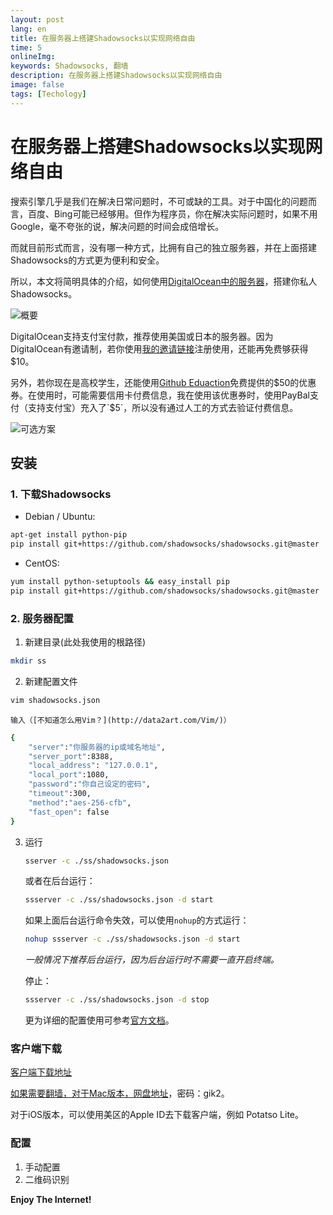 ```yaml
---
layout: post
lang: en
title: 在服务器上搭建Shadowsocks以实现网络自由
time: 5
onlineImg: 
keywords: Shadowsocks, 翻墙
description: 在服务器上搭建Shadowsocks以实现网络自由
image: false
tags: [Techology]
---
```


# 在服务器上搭建Shadowsocks以实现网络自由

搜索引擎几乎是我们在解决日常问题时，不可或缺的工具。对于中国化的问题而言，百度、Bing可能已经够用。但作为程序员，你在解决实际问题时，如果不用Google，毫不夸张的说，解决问题的时间会成倍增长。

<!-- more -->

而就目前形式而言，没有哪一种方式，比拥有自己的独立服务器，并在上面搭建Shadowsocks的方式更为便利和安全。

所以，本文将简明具体的介绍，如何使用[DigitalOcean中的服务器](https://cloud.digitalocean.com/login?i=eeb47d)，搭建你私人Shadowsocks。

![概要](http://7xle3b.com1.z0.glb.clouddn.com/7-31-DigitalOcean_-_N-7.png)

DigitalOcean支持支付宝付款，推荐使用美国或日本的服务器。因为DigitalOcean有邀请制，若你使用[我的邀请链接](https://m.do.co/c/fa78810fab23)注册使用，还能再免费够获得$10。

另外，若你现在是高校学生，还能使用[Github Eduaction](https://education.github.com/)免费提供的$50的优惠券。在使用时，可能需要信用卡付费信息，我在使用该优惠券时，使用PayBal支付（支持支付宝）充入了`$5`，所以没有通过人工的方式去验证付费信息。

![可选方案](http://7xle3b.com1.z0.glb.clouddn.com/digitalocean-5.png)

## 安装
### 1. 下载Shadowsocks

- Debian / Ubuntu:
		
```bash
apt-get install python-pip
pip install git+https://github.com/shadowsocks/shadowsocks.git@master
```

- CentOS:

```bash
yum install python-setuptools && easy_install pip
pip install git+https://github.com/shadowsocks/shadowsocks.git@master
```
### 2. 服务器配置

1. 新建目录(此处我使用的根路径)
```bash
mkdir ss
```
2. 新建配置文件
```bash
vim shadowsocks.json
```
	输入（[不知道怎么用Vim？](http://data2art.com/Vim/)）    
```bash
{
	"server":"你服务器的ip或域名地址",
	"server_port":8388,
	"local_address": "127.0.0.1",
	"local_port":1080,
	"password":"你自己设定的密码",
	"timeout":300,
	"method":"aes-256-cfb",
	"fast_open": false
}
```

3. 运行

	```bash
	sserver -c ./ss/shadowsocks.json
    ```
	或者在后台运行：

	```bash
	ssserver -c ./ss/shadowsocks.json -d start
	```
	
	如果上面后台运行命令失效，可以使用`nohup`的方式运行：
	
	```bash
	nohup ssserver -c ./ss/shadowsocks.json -d start
	```
	
	*一般情况下推荐后台运行，因为后台运行时不需要一直开启终端。*
	
	停止：
	
	```bash
	ssserver -c ./ss/shadowsocks.json -d stop
	```    
	更为详细的配置使用可参考[官方文档](https://github.com/shadowsocks/shadowsocks/wiki)。

### 客户端下载

[客户端下载地址](https://github.com/shadowsocks/shadowsocks/wiki/Shadowsocks-%E4%BD%BF%E7%94%A8%E8%AF%B4%E6%98%8E#%E5%AE%A2%E6%88%B7%E7%AB%AF)



[如果需要翻墙，对于Mac版本，网盘地址](https://pan.baidu.com/s/1mhHajxu)，密码：gik2。

对于iOS版本，可以使用美区的Apple ID去下载客户端，例如 Potatso Lite。

### 配置
1. 手动配置
2. 二维码识别

**Enjoy The Internet!**


